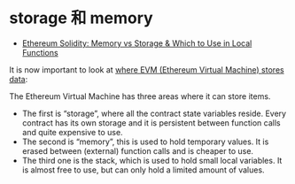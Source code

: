 # storage 和 memory

* [Ethereum Solidity: Memory vs Storage &amp; Which to Use in Local Functions](https://medium.com/coinmonks/ethereum-solidity-memory-vs-storage-which-to-use-in-local-functions-72b593c3703a)

It is now important to look at [where EVM (Ethereum Virtual Machine) stores data](http://solidity.readthedocs.io/en/v0.4.21/frequently-asked-questions.html#what-is-the-memory-keyword-what-does-it-do):

The Ethereum Virtual Machine has three areas where it can store items.

* The first is “storage”, where all the contract state variables reside. Every contract has its own storage and it is persistent between function calls and quite expensive to use.
* The second is “memory”, this is used to hold temporary values. It is erased between (external) function calls and is cheaper to use.
* The third one is the stack, which is used to hold small local variables. It is almost free to use, but can only hold a limited amount of values.
